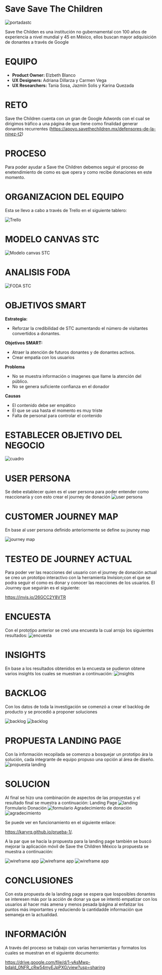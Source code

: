 # Save Save The Children

![portadastc](https://user-images.githubusercontent.com/32855378/38586822-efa44de0-3ce4-11e8-83fd-59e12958e6d7.png)

Save the Childen es una institución no gubernamental con 100 años de experiencia a nivel mundial y 45 en México, ellos buscan mayor adquisición de donantes a través de Google

# EQUIPO

* **Product Owner:** Elzbeth Blanco
* **UX Designers:** Adriana Dillarza y Carmen Vega
* **UX Researchers:** Tania Sosa, Jazmín Solis y Karina Quezada


# RETO

Save the Children cuenta con un gran de Google Adwords con el cual se
dirigimos tráfico a una página de que tiene como finalidad generar donantes
recurrentes (https://apoyo.savethechildren.mx/defensores-de-la-ninez-t2)

# PROCESO

Para poder ayudar a Save the Children debemos seguir el proceso de enetendimiento de como es que opera y como recibe donaciones en este momento.

# ORGANIZACION DEL EQUIPO

Esta se llevo a cabo a través de Trello en el siguiente tablero:

![Trello](assets/images/trello.png)


# MODELO CANVAS STC

![Modelo canvas STC](assets/images/canvas.jpg)

# ANALISIS FODA

![FODA STC](assets/images/FODA.png)

# OBJETIVOS SMART

**Estrategia:** 
* Reforzar la credibilidad de STC aumentando el número de visitantes convertidos a donantes.

**Objetivos SMART:**
* Atraer la atención de futuros donantes y de donantes activos.
* Crear empatía con los usuarios

**Problema** 

* No se muestra información o imagenes que llame la atención del público.
* No se genera suficiente confianza en el donador


**Causas**
* El contenido debe ser empático
* El que se usa hasta el momento es muy triste
* Falta de personal para controlar el contenido

# ESTABLECER OBJETIVO DEL NEGOCIO

![cuadro](assets/images/cuadro.png)

# USER PERSONA

Se debe establecer quien es el user persona para poder entender como reaccionaría y con esto crear el journey de donación
![user persona](assets/images/user.png)

# CUSTOMER JOURNEY MAP

En base al user persona definido anteriormente se define su jouney map

![journey map](assets/images/journey.png)

# TESTEO DE JOURNEY ACTUAL

Para poder ver las reacciones del usuario con el journey de donación actual se creo un prototipo interactivo con la herramienta Invision;con el que se podra seguir el como es donar y conocer las reacciones de los usuarios. El Journey que seguirán es el siguiente:

https://invis.io/26GCC2Y8VTR

# ENCUESTA

Con el prototipo anterior se creó una encuesta la cual arrojo los siguientes resultados:
![encuesta](assets/images/encuesta.png)

# INSIGHTS

En base a los resultados obtenidos en la encuesta se pudieron obtene varios insights los cuales se muestran a continuación:
![insights](assets/images/insights.png)

# BACKLOG

Con los datos de toda la investigación se comenzó a crear el backlog de producto y se procedió a proponer soluciones

![backlog](assets/images/backlog1.png)
![backlog](assets/images/backlog2.png)

# PROPUESTA LANDING PAGE

Con la información recopilada se comenzo a bosquejar un prototipo ára la solución, cada integrante de equipo propuso una opción al área de diseño.
![propuesta landing](assets/images/propuesta.png)

# SOLUCION

Al final se hizo una combinación de aspectos de las propuestas y el resultado final se muestra a continuación:
Landing Page
![landing](assets/images/landing.png)
Formulario Donación
![formulario](assets/images/form.png)
Agradecimiento de donación
![agradecimiento](assets/images/gracias.png)

Se puede ver en funcionamiento en el siguiente enlace:

https://karyrq.github.io/prueba-1/.

A la par que se hacía la propuesta para la landing page también se buscó mejorar la aplicación móvil de Save the Children México la propuesta se muestra a continuación:

![wireframe app](assets/images/w1.png)
![wireframe app](assets/images/w2.png)
![wireframe app](assets/images/w3.png)

# CONCLUSIONES

Con esta propuesta de la landing page se espera que losposibles donantes se interesen más por la acción de donar ya que se intentó empatizar con los usuarios al hacer más amena y menos pesada lpágina al enfatizar los puntos más importantes y reduciendo la cantidadde información que semaneja en la actualidad.

# INFORMACIÓN

A través del proceso se trabajo con varias herramientas y formatos los cuales se muestran en el siguiente documento:

https://drive.google.com/file/d/1-yAsMwp-bdald_0NFR_cRw54myEJpPXG/view?usp=sharing

